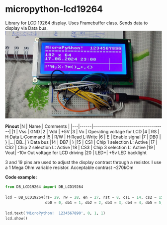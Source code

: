 # micropython-lcd19264
Library for LCD 19264 display. Uses Framebuffer class. Sends data to display via Data bus.
![Image](./LCD19264.jpg)

**Pinout**
|N  | Name | Comments |
|---|------|------------------------------------|
|1  |	Vss |	GND
|2  |	Vdd	|	+5V
|3  |	Vo	|	Operating voltage for LCD
|4  |	RS	|	H:Data L:Command
|5  |	R/W	|	H:Read L:Write
|6  |	E		| Enable signal
|7  |	DB0	|	}
|...|	DB..|	} Data bus
|14 |	DB7	|	}
|15 |	CS1	|	Chip 1 selection L: Active
|17 |	CS2	|	Chip 2 selection L: Active
|18 |	CS3	|	Chip 3 selection L: Active
|19 |	Vout|	-10v Out voltage for LCD driving
|20 |	LED+|	+5v LED backlight

3 and 19 pins are used to adjust the display contrast through a resistor.
I use a 1 Mega Ohm variable resistor. Acceptable contrast ~270kOm

**Code example:**

```python
from DB_LCD19264 import DB_LCD19264

lcd = DB_LCD19264(rs= 29, rw = 28, en = 27, rst = 8, cs1 = 14, cs2 = 15, cs3 = 26,
                  db0 = 0, db1 = 1, db2 = 2, db3 = 3, db4 = 4, db5 = 5, db6 = 6, db7 = 7)

lcd.text('MicroPython!  1234567890', 0, 1, 1)
lcd.show()
